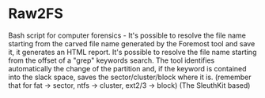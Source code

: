 # Raw2FS
Bash script for computer forensics - It's possible to resolve the file name starting from the carved file name generated by 
the Foremost tool and save it, it generates an HTML report. It's possible to resolve the 
file name starting from the offset of a "grep" keywords search. The tool identifies automatically 
the change of the partition and, if the keyword is contained into 
the slack space, saves the sector/cluster/block where it is. 
(remember that for fat -> sector, ntfs -> cluster, ext2/3 -> block) (The SleuthKit based)
